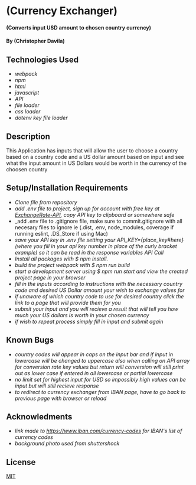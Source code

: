 # (Currency Exchanger)

#### (Converts input USD amount to chosen country currency)

#### By (Christopher Davila)

## Technologies Used

* _webpack_
* _npm_
* _html_
* _javascript_
* _API_
* _file loader_
* _css loader_
* _dotenv key file loader_


## Description
This Application has inputs that will allow the user to choose a country based on a country code and a US dollar amount based on input and see what the input amount in US Dollars would be worth in the currency of the choosen country

## Setup/Installation Requirements

* _Clone file from repository_
* _add .env file to project, sign up for account with free key at [ExchangeRate-API](https://www.exchangerate-api.com/docs/overview), copy API key to clipboard or somewhere safe_
* _add .env file to .gitignore file, make sure to commit.gitignore with all necesary files to ignore ie (.dist, .env, node_modules, coverage if running eslint, .DS_Store if using Mac)
* _save your API key in .env file setting your API_KEY={place_key_#_here} (where you fill in your api key number in place of the curly bracket example) so it can be read in the response variables API Call_
* _Install all packages with $ npm install._
* _build the project webpack with $ npm run build_
* _start a development server using $ npm run start and view the created project page in your browser_
* _fill in the inputs according to instructions with the necessary country code and desired US Dollar amount your wish to exchange values for_
* _if unaware of which country code to use for desired country click the link to a page that will provide them for you_
* _submit your input and you will recieve a result that will tell you how much your US dollars is worth in your chosen currency_
* _if wish to repeat process simply fill in input and submit again_


## Known Bugs

* _country codes will appear in caps on the input bar and if input in lowercase will be changed to uppercase also when calling on API array for conversion rate key values but return will conversion will still print out as lower case if entered in all lowercase or partial lowercase_
* _no limit set for highest input for USD so impossibly high values can be input but will still recieve response_
* _to redirect to currency exchanger from IBAN page, have to go back to previous page with browser or reload_

## Acknowledments
* _link made to https://www.iban.com/currency-codes for IBAN's list of currency codes_
* _background photo used from shuttershock_

## License
[MIT](https://github.com/ChrisRDavila/Currency-Exchanger/blob/main/LICENSE.txt)
